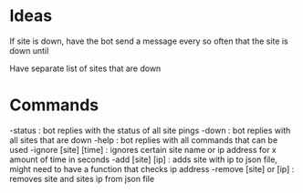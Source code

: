 # Ideas
If site is down, have the bot send a message every so often that the site is down until 

Have separate list of sites that are down

# Commands
-status : bot replies with the status of all site pings
-down : bot replies with all sites that are down
-help : bot replies with all commands that can be used
-ignore [site] [time] : ignores certain site name or ip address for x amount of time in seconds
-add [site] [ip] : adds site with ip to json file, might need to have a function that checks ip address
-remove [site] or [ip] : removes site and sites ip from json file

